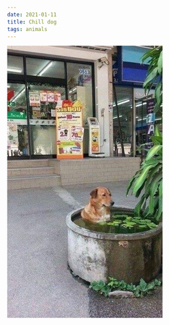 ```yaml
---
date: 2021-01-11
title: Chill dog
tags: animals
---
```


![chilldog.jpg](https://raw.githubusercontent.com/muneer78/muneer78.github.io/master/images/chilldog.jpg)
